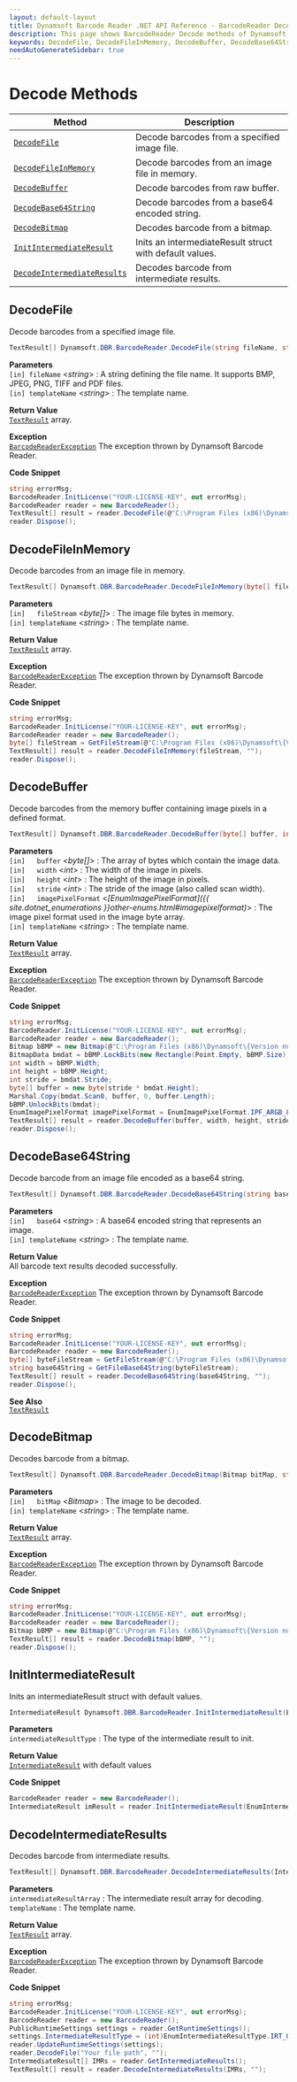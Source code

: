 ```yaml
---
layout: default-layout
title: Dynamsoft Barcode Reader .NET API Reference - BarcodeReader Decode Methods
description: This page shows BarcodeReader Decode methods of Dynamsoft Barcode Reader for .NET SDK.
keywords: DecodeFile, DecodeFileInMemory, DecodeBuffer, DecodeBase64String, DecodeBitmap, decode methods, BarcodeReader, api reference, .Net
needAutoGenerateSidebar: true
---
```



# Decode Methods

  | Method               | Description |
  |----------------------|-------------|
  | [`DecodeFile`](#decodefile) | Decode barcodes from a specified image file. |
  | [`DecodeFileInMemory`](#decodefileinmemory) | Decode barcodes from an image file in memory. |
  | [`DecodeBuffer`](#decodebuffer) | Decode barcodes from raw buffer. |
  | [`DecodeBase64String`](#decodebase64string) | Decode barcodes from a base64 encoded string. |
  | [`DecodeBitmap`](#decodebitmap) | Decodes barcode from a bitmap. |
  | [`InitIntermediateResult`](#initintermediateresult) | Inits an intermediateResult struct with default values. |
  | [`DecodeIntermediateResults`](#decodeintermediateresults) | Decodes barcode from intermediate results. |





## DecodeFile

Decode barcodes from a specified image file.

```csharp
TextResult[] Dynamsoft.DBR.BarcodeReader.DecodeFile(string fileName, string templateName) 	
```

**Parameters**  
`[in] fileName` <*string*> : A string defining the file name. It supports BMP, JPEG, PNG, TIFF and PDF files.  
`[in] templateName` <*string*> : The template name.

**Return Value**  
[`TextResult`](../class/TextResult.md) array.

**Exception**  
[`BarcodeReaderException`](../class/BarcodeReaderException.md) The exception thrown by Dynamsoft Barcode Reader.  


**Code Snippet**  
```csharp
string errorMsg;
BarcodeReader.InitLicense("YOUR-LICENSE-KEY", out errorMsg);
BarcodeReader reader = new BarcodeReader();
TextResult[] result = reader.DecodeFile(@"C:\Program Files (x86)\Dynamsoft\{Version number}\Images\AllSupportedBarcodeTypes.tif", "");
reader.Dispose();
```





## DecodeFileInMemory

Decode barcodes from an image file in memory.   

```csharp
TextResult[] Dynamsoft.DBR.BarcodeReader.DecodeFileInMemory(byte[] fileStream, string templateName)  
```   
   
**Parameters**  
`[in]	fileStream` <*byte[]*> : The image file bytes in memory.  
`[in] templateName` <*string*> : The template name. 

**Return Value**  
[`TextResult`](../class/TextResult.md) array.

**Exception**  
[`BarcodeReaderException`](../class/BarcodeReaderException.md) The exception thrown by Dynamsoft Barcode Reader.  

**Code Snippet**  
```csharp
string errorMsg;
BarcodeReader.InitLicense("YOUR-LICENSE-KEY", out errorMsg);
BarcodeReader reader = new BarcodeReader();
byte[] fileStream = GetFileStream(@"C:\Program Files (x86)\Dynamsoft\{Version number}\Images\AllSupportedBarcodeTypes.tif");
TextResult[] result = reader.DecodeFileInMemory(fileStream, "");
reader.Dispose();
```






## DecodeBuffer

Decode barcodes from the memory buffer containing image pixels in a defined format.

```csharp
TextResult[] Dynamsoft.DBR.BarcodeReader.DecodeBuffer(byte[] buffer, int width, int height, int stride, EnumImagePixelFormat imagePixelFormat, string templateName)	
```
   
**Parameters**  
`[in]	buffer` <*byte[]*> : The array of bytes which contain the image data.  
`[in]	width` <*int*> : The width of the image in pixels.  
`[in]	height` <*int*> : The height of the image in pixels.  
`[in]	stride` <*int*> : The stride of the image (also called scan width).  
`[in]	imagePixelFormat` <*[EnumImagePixelFormat]({{ site.dotnet_enumerations }}other-enums.html#imagepixelformat)*> : The image pixel format used in the image byte array.  
`[in] templateName` <*string*> : The template name.

**Return Value**  
[`TextResult`](../class/TextResult.md) array.

**Exception**  
[`BarcodeReaderException`](../class/BarcodeReaderException.md) The exception thrown by Dynamsoft Barcode Reader.  

**Code Snippet**  
```csharp
string errorMsg;
BarcodeReader.InitLicense("YOUR-LICENSE-KEY", out errorMsg);
BarcodeReader reader = new BarcodeReader();
Bitmap bBMP = new Bitmap(@"C:\Program Files (x86)\Dynamsoft\{Version number}\Images\AllSupportedBarcodeTypes.tif");
BitmapData bmdat = bBMP.LockBits(new Rectangle(Point.Empty, bBMP.Size), ImageLockMode.ReadOnly, PixelFormat.Format32bppArgb);
int width = bBMP.Width;
int height = bBMP.Height;
int stride = bmdat.Stride;
byte[] buffer = new byte[stride * bmdat.Height];
Marshal.Copy(bmdat.Scan0, buffer, 0, buffer.Length);
bBMP.UnlockBits(bmdat);
EnumImagePixelFormat imagePixelFormat = EnumImagePixelFormat.IPF_ARGB_8888;
TextResult[] result = reader.DecodeBuffer(buffer, width, height, stride, imagePixelFormat, "");
reader.Dispose();
```






## DecodeBase64String

Decode barcode from an image file encoded as a base64 string.

```csharp
TextResult[] Dynamsoft.DBR.BarcodeReader.DecodeBase64String(string base64, string templateName)	
```   

**Parameters**  
`[in]	base64` <*string*> : A base64 encoded string that represents an image.   
`[in] templateName` <*string*> : The template name.

**Return Value**  
All barcode text results decoded successfully. 

**Exception**  
[`BarcodeReaderException`](../class/BarcodeReaderException.md) The exception thrown by Dynamsoft Barcode Reader. 

**Code Snippet**  
```csharp
string errorMsg;
BarcodeReader.InitLicense("YOUR-LICENSE-KEY", out errorMsg);
BarcodeReader reader = new BarcodeReader();
byte[] byteFileStream = GetFileStream(@"C:\Program Files (x86)\Dynamsoft\{Version number}\Images\AllSupportedBarcodeTypes.tif");
string base64String = GetFileBase64String(byteFileStream);
TextResult[] result = reader.DecodeBase64String(base64String, "");
reader.Dispose();
```

**See Also**   
[`TextResult`](../class/TextResult.md)




## DecodeBitmap

Decodes barcode from a bitmap.

```csharp
TextResult[] Dynamsoft.DBR.BarcodeReader.DecodeBitmap(Bitmap bitMap, string templateName)
```   
   
**Parameters**  
`[in]	bitMap` <*Bitmap*> : The image to be decoded.  
`[in] templateName` <*string*> : The template name.

**Return Value**  
[`TextResult`](../class/TextResult.md) array.

**Exception**  
[`BarcodeReaderException`](../class/BarcodeReaderException.md) The exception thrown by Dynamsoft Barcode Reader. 

**Code Snippet**  
```csharp
string errorMsg;
BarcodeReader.InitLicense("YOUR-LICENSE-KEY", out errorMsg);
BarcodeReader reader = new BarcodeReader();
Bitmap bBMP = new Bitmap(@"C:\Program Files (x86)\Dynamsoft\{Version number}\Images\AllSupportedBarcodeTypes.tif");
TextResult[] result = reader.DecodeBitmap(bBMP, "");
reader.Dispose();
```







## InitIntermediateResult

Inits an intermediateResult struct with default values.

```csharp
IntermediateResult Dynamsoft.DBR.BarcodeReader.InitIntermediateResult(EnumIntermediateResultType intermediateResultType) 	
```

**Parameters**  
`intermediateResultType` : The type of the intermediate result to init.   

**Return Value**  
[`IntermediateResult`](../class/IntermediateResult.md) with default values


**Code Snippet**  
```csharp
BarcodeReader reader = new BarcodeReader();
IntermediateResult imResult = reader.InitIntermediateResult(EnumIntermediateResultType.IRT_ORIGINAL_IMAGE);
```






## DecodeIntermediateResults

Decodes barcode from intermediate results.

```csharp
TextResult[] Dynamsoft.DBR.BarcodeReader.DecodeIntermediateResults(IntermediateResult[] intermediateResultArray, string templateName) 	
```

**Parameters**  
`intermediateResultArray` : The intermediate result array for decoding.   
`templateName` : The template name.

**Return Value**  
[`TextResult`](../class/TextResult.md) array.

**Exception**  
[`BarcodeReaderException`](../class/BarcodeReaderException.md) The exception thrown by Dynamsoft Barcode Reader.  


**Code Snippet**  
```csharp
string errorMsg;
BarcodeReader.InitLicense("YOUR-LICENSE-KEY", out errorMsg);
BarcodeReader reader = new BarcodeReader();
PublicRuntimeSettings settings = reader.GetRuntimeSettings();
settings.IntermediateResultType = (int)EnumIntermediateResultType.IRT_ORIGINAL_IMAGE;
reader.UpdateRuntimeSettings(settings);
reader.DecodeFile("Your file path", "");
IntermediateResult[] IMRs = reader.GetIntermediateResults();
TextResult[] result = reader.DecodeIntermediateResults(IMRs, "");
```





